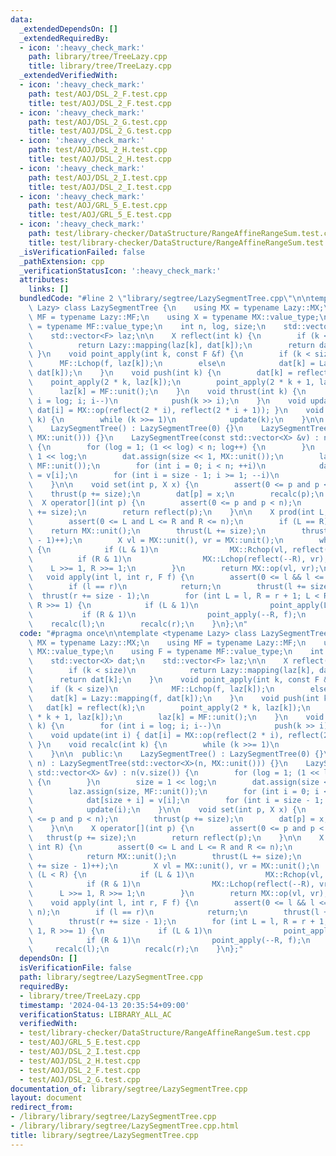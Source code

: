 ```yaml
---
data:
  _extendedDependsOn: []
  _extendedRequiredBy:
  - icon: ':heavy_check_mark:'
    path: library/tree/TreeLazy.cpp
    title: library/tree/TreeLazy.cpp
  _extendedVerifiedWith:
  - icon: ':heavy_check_mark:'
    path: test/AOJ/DSL_2_F.test.cpp
    title: test/AOJ/DSL_2_F.test.cpp
  - icon: ':heavy_check_mark:'
    path: test/AOJ/DSL_2_G.test.cpp
    title: test/AOJ/DSL_2_G.test.cpp
  - icon: ':heavy_check_mark:'
    path: test/AOJ/DSL_2_H.test.cpp
    title: test/AOJ/DSL_2_H.test.cpp
  - icon: ':heavy_check_mark:'
    path: test/AOJ/DSL_2_I.test.cpp
    title: test/AOJ/DSL_2_I.test.cpp
  - icon: ':heavy_check_mark:'
    path: test/AOJ/GRL_5_E.test.cpp
    title: test/AOJ/GRL_5_E.test.cpp
  - icon: ':heavy_check_mark:'
    path: test/library-checker/DataStructure/RangeAffineRangeSum.test.cpp
    title: test/library-checker/DataStructure/RangeAffineRangeSum.test.cpp
  _isVerificationFailed: false
  _pathExtension: cpp
  _verificationStatusIcon: ':heavy_check_mark:'
  attributes:
    links: []
  bundledCode: "#line 2 \"library/segtree/LazySegmentTree.cpp\"\n\ntemplate <typename\
    \ Lazy> class LazySegmentTree {\n    using MX = typename Lazy::MX;\n    using\
    \ MF = typename Lazy::MF;\n    using X = typename MX::value_type;\n    using F\
    \ = typename MF::value_type;\n    int n, log, size;\n    std::vector<X> dat;\n\
    \    std::vector<F> laz;\n\n    X reflect(int k) {\n        if (k < size)\n  \
    \          return Lazy::mapping(laz[k], dat[k]);\n        return dat[k];\n   \
    \ }\n    void point_apply(int k, const F &f) {\n        if (k < size)\n      \
    \      MF::Lchop(f, laz[k]);\n        else\n            dat[k] = Lazy::mapping(f,\
    \ dat[k]);\n    }\n    void push(int k) {\n        dat[k] = reflect(k);\n    \
    \    point_apply(2 * k, laz[k]);\n        point_apply(2 * k + 1, laz[k]);\n  \
    \      laz[k] = MF::unit();\n    }\n    void thrust(int k) {\n        for (int\
    \ i = log; i; i--)\n            push(k >> i);\n    }\n    void update(int i) {\
    \ dat[i] = MX::op(reflect(2 * i), reflect(2 * i + 1)); }\n    void recalc(int\
    \ k) {\n        while (k >>= 1)\n            update(k);\n    }\n\n  public:\n\
    \    LazySegmentTree() : LazySegmentTree(0) {}\n    LazySegmentTree(int n) : LazySegmentTree(std::vector<X>(n,\
    \ MX::unit())) {}\n    LazySegmentTree(const std::vector<X> &v) : n(v.size())\
    \ {\n        for (log = 1; (1 << log) < n; log++) {\n        }\n        size =\
    \ 1 << log;\n        dat.assign(size << 1, MX::unit());\n        laz.assign(size,\
    \ MF::unit());\n        for (int i = 0; i < n; ++i)\n            dat[size + i]\
    \ = v[i];\n        for (int i = size - 1; i >= 1; --i)\n            update(i);\n\
    \    }\n\n    void set(int p, X x) {\n        assert(0 <= p and p < n);\n    \
    \    thrust(p += size);\n        dat[p] = x;\n        recalc(p);\n    }\n\n  \
    \  X operator[](int p) {\n        assert(0 <= p and p < n);\n        thrust(p\
    \ += size);\n        return reflect(p);\n    }\n\n    X prod(int L, int R) {\n\
    \        assert(0 <= L and L <= R and R <= n);\n        if (L == R)\n        \
    \    return MX::unit();\n        thrust(L += size);\n        thrust((R += size\
    \ - 1)++);\n        X vl = MX::unit(), vr = MX::unit();\n        while (L < R)\
    \ {\n            if (L & 1)\n                MX::Rchop(vl, reflect(L++));\n  \
    \          if (R & 1)\n                MX::Lchop(reflect(--R), vr);\n        \
    \    L >>= 1, R >>= 1;\n        }\n        return MX::op(vl, vr);\n    }\n\n \
    \   void apply(int l, int r, F f) {\n        assert(0 <= l && l <= r && r <= n);\n\
    \        if (l == r)\n            return;\n        thrust(l += size);\n      \
    \  thrust(r += size - 1);\n        for (int L = l, R = r + 1; L < R; L >>= 1,\
    \ R >>= 1) {\n            if (L & 1)\n                point_apply(L++, f);\n \
    \           if (R & 1)\n                point_apply(--R, f);\n        }\n    \
    \    recalc(l);\n        recalc(r);\n    }\n};\n"
  code: "#pragma once\n\ntemplate <typename Lazy> class LazySegmentTree {\n    using\
    \ MX = typename Lazy::MX;\n    using MF = typename Lazy::MF;\n    using X = typename\
    \ MX::value_type;\n    using F = typename MF::value_type;\n    int n, log, size;\n\
    \    std::vector<X> dat;\n    std::vector<F> laz;\n\n    X reflect(int k) {\n\
    \        if (k < size)\n            return Lazy::mapping(laz[k], dat[k]);\n  \
    \      return dat[k];\n    }\n    void point_apply(int k, const F &f) {\n    \
    \    if (k < size)\n            MF::Lchop(f, laz[k]);\n        else\n        \
    \    dat[k] = Lazy::mapping(f, dat[k]);\n    }\n    void push(int k) {\n     \
    \   dat[k] = reflect(k);\n        point_apply(2 * k, laz[k]);\n        point_apply(2\
    \ * k + 1, laz[k]);\n        laz[k] = MF::unit();\n    }\n    void thrust(int\
    \ k) {\n        for (int i = log; i; i--)\n            push(k >> i);\n    }\n\
    \    void update(int i) { dat[i] = MX::op(reflect(2 * i), reflect(2 * i + 1));\
    \ }\n    void recalc(int k) {\n        while (k >>= 1)\n            update(k);\n\
    \    }\n\n  public:\n    LazySegmentTree() : LazySegmentTree(0) {}\n    LazySegmentTree(int\
    \ n) : LazySegmentTree(std::vector<X>(n, MX::unit())) {}\n    LazySegmentTree(const\
    \ std::vector<X> &v) : n(v.size()) {\n        for (log = 1; (1 << log) < n; log++)\
    \ {\n        }\n        size = 1 << log;\n        dat.assign(size << 1, MX::unit());\n\
    \        laz.assign(size, MF::unit());\n        for (int i = 0; i < n; ++i)\n\
    \            dat[size + i] = v[i];\n        for (int i = size - 1; i >= 1; --i)\n\
    \            update(i);\n    }\n\n    void set(int p, X x) {\n        assert(0\
    \ <= p and p < n);\n        thrust(p += size);\n        dat[p] = x;\n        recalc(p);\n\
    \    }\n\n    X operator[](int p) {\n        assert(0 <= p and p < n);\n     \
    \   thrust(p += size);\n        return reflect(p);\n    }\n\n    X prod(int L,\
    \ int R) {\n        assert(0 <= L and L <= R and R <= n);\n        if (L == R)\n\
    \            return MX::unit();\n        thrust(L += size);\n        thrust((R\
    \ += size - 1)++);\n        X vl = MX::unit(), vr = MX::unit();\n        while\
    \ (L < R) {\n            if (L & 1)\n                MX::Rchop(vl, reflect(L++));\n\
    \            if (R & 1)\n                MX::Lchop(reflect(--R), vr);\n      \
    \      L >>= 1, R >>= 1;\n        }\n        return MX::op(vl, vr);\n    }\n\n\
    \    void apply(int l, int r, F f) {\n        assert(0 <= l && l <= r && r <=\
    \ n);\n        if (l == r)\n            return;\n        thrust(l += size);\n\
    \        thrust(r += size - 1);\n        for (int L = l, R = r + 1; L < R; L >>=\
    \ 1, R >>= 1) {\n            if (L & 1)\n                point_apply(L++, f);\n\
    \            if (R & 1)\n                point_apply(--R, f);\n        }\n   \
    \     recalc(l);\n        recalc(r);\n    }\n};"
  dependsOn: []
  isVerificationFile: false
  path: library/segtree/LazySegmentTree.cpp
  requiredBy:
  - library/tree/TreeLazy.cpp
  timestamp: '2024-04-13 20:35:54+09:00'
  verificationStatus: LIBRARY_ALL_AC
  verifiedWith:
  - test/library-checker/DataStructure/RangeAffineRangeSum.test.cpp
  - test/AOJ/GRL_5_E.test.cpp
  - test/AOJ/DSL_2_I.test.cpp
  - test/AOJ/DSL_2_H.test.cpp
  - test/AOJ/DSL_2_F.test.cpp
  - test/AOJ/DSL_2_G.test.cpp
documentation_of: library/segtree/LazySegmentTree.cpp
layout: document
redirect_from:
- /library/library/segtree/LazySegmentTree.cpp
- /library/library/segtree/LazySegmentTree.cpp.html
title: library/segtree/LazySegmentTree.cpp
---
```

